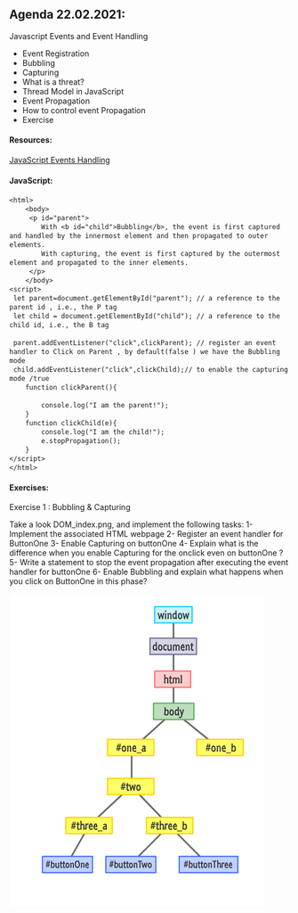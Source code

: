 ## Agenda 22.02.2021:

Javascript Events and Event Handling

- Event Registration
- Bubbling
- Capturing
- What is a threat?
- Thread Model in JavaScript
- Event Propagation
- How to control event Propagation
- Exercise

#### Resources:

[JavaScript Events Handling](https://www.slideshare.net/YuriyBezgachnyuk/js-events-40291436)

#### JavaScript:

```
<html>
    <body>
     <p id="parent">
        With <b id="child">Bubbling</b>, the event is first captured and handled by the innermost element and then propagated to outer elements.
        With capturing, the event is first captured by the outermost element and propagated to the inner elements.
     </p>
    </body>
<script>
 let parent=document.getElementById("parent"); // a reference to the parent id , i.e., the P tag
 let child = document.getElementById("child"); // a reference to the child id, i.e., the B tag

 parent.addEventListener("click",clickParent); // register an event handler to Click on Parent , by default(false ) we have the Bubbling mode
 child.addEventListener("click",clickChild);// to enable the capturing mode /true
    function clickParent(){

        console.log("I am the parent!");
    }
    function clickChild(e){
        console.log("I am the child!");
        e.stopPropagation();
    }
</script>
</html>
```

#### Exercises:

Exercise 1 : Bubbling & Capturing

Take a look DOM_index.png, and implement the following tasks:
1- Implement the associated HTML webpage
2- Register an event handler for ButtonOne
3- Enable Capturing on buttonOne
4- Explain what is the difference when you enable Capturing for the onclick even on buttonOne ?
5- Write a statement to stop the event propagation after executing the event handler for buttonOne
6- Enable Bubbling and explain what happens when you click on ButtonOne in this phase?

![Img](DOM_index.png)
